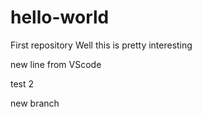# hello-world
First repository 
Well this is pretty interesting

new line from VScode

test 2

new branch